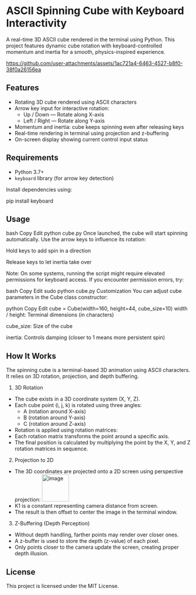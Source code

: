 # ASCII Spinning Cube with Keyboard Interactivity

A real-time 3D ASCII cube rendered in the terminal using Python. This project features dynamic cube rotation with keyboard-controlled momentum and inertia for a smooth, physics-inspired experience.



https://github.com/user-attachments/assets/1ac721a4-6463-4527-b8f0-38f0a26156ea



## Features

- Rotating 3D cube rendered using ASCII characters
- Arrow key input for interactive rotation:
  - Up / Down — Rotate along X-axis
  - Left / Right — Rotate along Y-axis
- Momentum and inertia: cube keeps spinning even after releasing keys
- Real-time rendering in terminal using projection and z-buffering
- On-screen display showing current control input status

## Requirements

- Python 3.7+
- `keyboard` library (for arrow key detection)

Install dependencies using:

pip install keyboard

## Usage
bash
Copy
Edit
python cube.py
Once launched, the cube will start spinning automatically. Use the arrow keys to influence its rotation:

Hold keys to add spin in a direction

Release keys to let inertia take over

Note: On some systems, running the script might require elevated permissions for keyboard access. If you encounter permission errors, try:

bash
Copy
Edit
sudo python cube.py
Customization
You can adjust cube parameters in the Cube class constructor:

python
Copy
Edit
cube = Cube(width=160, height=44, cube_size=10)
width / height: Terminal dimensions (in characters)

cube_size: Size of the cube

inertia: Controls damping (closer to 1 means more persistent spin)

## How It Works
The spinning cube is a terminal-based 3D animation using ASCII characters. It relies on 3D rotation, projection, and depth buffering.

1. 3D Rotation
- The cube exists in a 3D coordinate system (X, Y, Z).
- Each cube point (i, j, k) is rotated using three angles:
  - A (rotation around X-axis)
  - B (rotation around Y-axis)
  - C (rotation around Z-axis)
- Rotation is applied using rotation matrices:
- Each rotation matrix transforms the point around a specific axis.
- The final position is calculated by multiplying the point by the X, Y, and Z rotation matrices in sequence.

2. Projection to 2D
- The 3D coordinates are projected onto a 2D screen using perspective projection: <img width="74" alt="image" src="https://github.com/user-attachments/assets/5cf23794-f561-417c-8d00-4a672e892d73" />
- K1 is a constant representing camera distance from screen.
- The result is then offset to center the image in the terminal window.

3. Z-Buffering (Depth Perception)
- Without depth handling, farther points may render over closer ones.
- A z-buffer is used to store the depth (z-value) of each pixel.
- Only points closer to the camera update the screen, creating proper depth illusion.

## License
This project is licensed under the MIT License.
